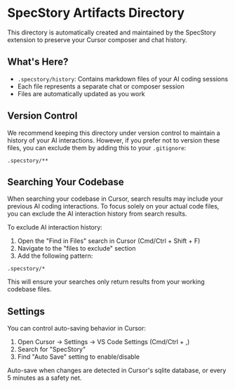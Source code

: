 # SpecStory Artifacts Directory

This directory is automatically created and maintained by the SpecStory extension to preserve your Cursor composer and chat history.

## What's Here?

- `.specstory/history`: Contains markdown files of your AI coding sessions
- Each file represents a separate chat or composer session
- Files are automatically updated as you work

## Version Control

We recommend keeping this directory under version control to maintain a history of your AI interactions. However, if you prefer not to version these files, you can exclude them by adding this to your `.gitignore`:

```
.specstory/**
```

## Searching Your Codebase

When searching your codebase in Cursor, search results may include your previous AI coding interactions. To focus solely on your actual code files, you can exclude the AI interaction history from search results.

To exclude AI interaction history:

1. Open the "Find in Files" search in Cursor (Cmd/Ctrl + Shift + F)
2. Navigate to the "files to exclude" section
3. Add the following pattern:

```
.specstory/*
```

This will ensure your searches only return results from your working codebase files.

## Settings

You can control auto-saving behavior in Cursor:

1. Open Cursor → Settings → VS Code Settings (Cmd/Ctrl + ,)
2. Search for "SpecStory"
3. Find "Auto Save" setting to enable/disable

Auto-save when changes are detected in Cursor's sqlite database, or every 5 minutes as a safety net.